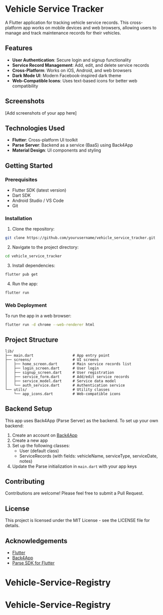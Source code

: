 # Vehicle Service Tracker

A Flutter application for tracking vehicle service records. This cross-platform app works on mobile devices and web browsers, allowing users to manage and track maintenance records for their vehicles.

## Features

- **User Authentication**: Secure login and signup functionality
- **Service Record Management**: Add, edit, and delete service records
- **Cross-Platform**: Works on iOS, Android, and web browsers
- **Dark Mode UI**: Modern Facebook-inspired dark theme
- **Web-Compatible Icons**: Uses text-based icons for better web compatibility

## Screenshots

[Add screenshots of your app here]

## Technologies Used

- **Flutter**: Cross-platform UI toolkit
- **Parse Server**: Backend as a service (BaaS) using Back4App
- **Material Design**: UI components and styling

## Getting Started

### Prerequisites

- Flutter SDK (latest version)
- Dart SDK
- Android Studio / VS Code
- Git

### Installation

1. Clone the repository:
```bash
git clone https://github.com/yourusername/vehicle_service_tracker.git
```

2. Navigate to the project directory:
```bash
cd vehicle_service_tracker
```

3. Install dependencies:
```bash
flutter pub get
```

4. Run the app:
```bash
flutter run
```

### Web Deployment

To run the app in a web browser:

```bash
flutter run -d chrome --web-renderer html
```

## Project Structure

```
lib/
├── main.dart                  # App entry point
├── screens/                   # UI screens
│   ├── home_screen.dart       # Main service records list
│   ├── login_screen.dart      # User login
│   ├── signup_screen.dart     # User registration
│   ├── service_form.dart      # Add/edit service records
│   ├── service_model.dart     # Service data model
│   └── auth_service.dart      # Authentication service
└── utils/                     # Utility classes
    └── app_icons.dart         # Web-compatible icons
```

## Backend Setup

This app uses Back4App (Parse Server) as the backend. To set up your own backend:

1. Create an account on [Back4App](https://www.back4app.com/)
2. Create a new app
3. Set up the following classes:
   - User (default class)
   - ServiceRecords (with fields: vehicleName, serviceType, serviceDate, notes)
4. Update the Parse initialization in `main.dart` with your app keys

## Contributing

Contributions are welcome! Please feel free to submit a Pull Request.

## License

This project is licensed under the MIT License - see the LICENSE file for details.

## Acknowledgements

- [Flutter](https://flutter.dev/)
- [Back4App](https://www.back4app.com/)
- [Parse SDK for Flutter](https://pub.dev/packages/parse_server_sdk_flutter)
# Vehicle-Service-Registry
# Vehicle-Service-Registry

